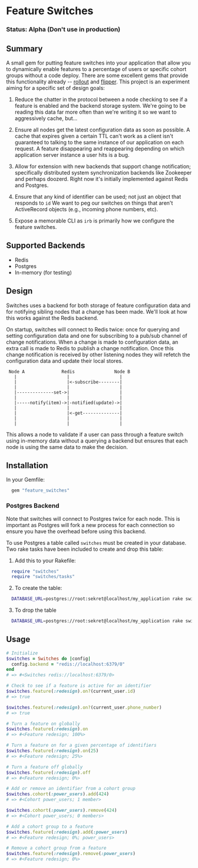 # Feature Switches

### Status: Alpha (Don't use in production)

## Summary

A small gem for putting feature switches into your application that allow you
to dynamically enable features to a percentage of users or specific cohort
groups without a code deploy. There are some excellent gems that provide this
functionality already -- [rollout](https://github.com/jamesgolick/rollout) and
[flipper](https://github.com/jnunemaker/flipper).  This project is an
experiment aiming for a specific set of design goals:

1. Reduce the chatter in the protocol between a node checking to see if a
   feature is enabled and the backend storage system. We're going to be reading
   this data far more often than we're writing it so we want to aggressively
   cache, but...

2. Ensure all nodes get the latest configuration data as soon as possible. A
   cache that expires given a certain TTL can't work as a client isn't
   guaranteed to talking to the same instance of our application on each
   request. A feature disappearing and reappearing depending on which
   application server instance a user hits is a bug.

3. Allow for extension with new backends that support change notification;
   specifically distributed system synchronization backends like Zookeeper and
   perhaps doozerd. Right now it's initially implemented against Redis and
   Postgres.

4. Ensure that any kind of identifier can be used; not just an object that
   responds to `id` We want to peg our switches on things that aren't
   ActiveRecord objects (e.g., incoming phone numbers, etc).

5. Expose a memorable CLI as `irb` is primarily how we configure the feature
   switches.

## Supported Backends

* Redis
* Postgres
* In-memory (for testing)

## Design

Switches uses a backend for both storage of feature configuration data and for
notifying sibling nodes that a change has been made. We'll look at how this
works against the Redis backend.

On startup, switches will connect to Redis twice: once for querying and setting
configuration data and one for subscribing to a pub/sub channel of change
notifications. When a change is made to configuration data, an extra call is
made to Redis to publish a change notification. Once this change notification is
received by other listening nodes they will refetch the configuration data
and update their local stores.

     Node A              Redis               Node B
       |                   |                   |
       |                   |<-subscribe--------|
       |                   |                   |
       |--------------set->|                   |
       |                   |                   |
       |-----notify(item)->|-notified(update)->|
       |                   |                   |
       |                   |<-get--------------|
       |                   |                   |
       |                   |                   |

This allows a node to validate if a user can pass through a feature switch using
in-memory data without a querying a backend but ensures that each node is using
the same data to make the decision.

## Installation

In your Gemfile:

```ruby
  gem "feature_switches"
```

### Postgres Backend

Note that switches will connect to Postgres twice for each node. This is important
as Postgres will fork a new process for each connection so ensure you have the
overhead before using this backend.

To use Postgres a table called `switches` must be created in your database.
Two rake tasks have been included to create and drop this table:

1. Add this to your Rakefile:

```ruby
  require "switches"
  require "switches/tasks"
```

2. To create the table:

```sh
  DATABASE_URL=postgres://root:sekret@localhost/my_application rake switches:postgres:setup
```

3. To drop the table

```sh
  DATABASE_URL=postgres://root:sekret@localhost/my_application rake switches:postgres:remove
```

## Usage

```ruby
# Initialize
$switches = Switches do |config|
  config.backend = "redis://localhost:6379/0"
end
# => #<Switches redis://localhost:6379/0>

# Check to see if a feature is active for an identifier
$switches.feature(:redesign).on?(current_user.id)
# => true

$switches.feature(:redesign).on?(current_user.phone_number)
# => true

# Turn a feature on globally
$switches.feature(:redesign).on
# => #<Feature redesign; 100%>

# Turn a feature on for a given percentage of identifiers
$switches.feature(:redesign).on(25)
# => #<Feature redesign; 25%>

# Turn a feature off globally
$switches.feature(:redesign).off
# => #<Feature redesign; 0%>

# Add or remove an identifier from a cohort group
$switches.cohort(:power_users).add(424)
# => #<Cohort power_users; 1 member>

$switches.cohort(:power_users).remove(424)
# => #<Cohort power_users; 0 members>

# Add a cohort group to a feature
$switches.feature(:redesign).add(:power_users)
# => #<Feature redesign; 0%; power_users>

# Remove a cohort group from a feature
$switches.feature(:redesign).remove(:power_users)
# => #<Feature redesign; 0%>
```
